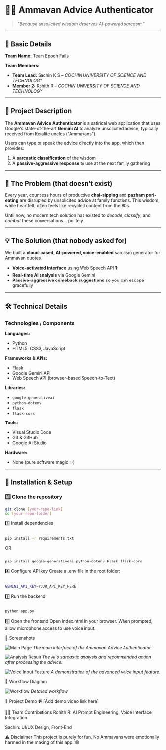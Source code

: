 # 🧠👴 Ammavan Advice Authenticator

> *"Because unsolicited wisdom deserves AI-powered sarcasm."*

---

## 📌 Basic Details

**Team Name:** Team Epoch Fails

**Team Members:**
- **Team Lead:** Sachin K S – *COCHIN UNIVERSITY OF SCIENCE AND TECHNOLOGY*
- **Member 2:** Rohith R – *COCHIN UNIVERSITY OF SCIENCE AND TECHNOLOGY*

---

## 🎯 Project Description

The **Ammavan Advice Authenticator** is a satirical web application that uses Google's state-of-the-art **Gemini AI** to analyze unsolicited advice, typically received from Keralite uncles ("Ammavans").  

Users can type or speak the advice directly into the app, which then provides:
1. A **sarcastic classification** of the wisdom  
2. A **passive-aggressive response** to use at the next family gathering  

---

## 🤔 The Problem (that doesn’t exist)

Every year, countless hours of productive **chai-sipping** and **pazham pori-eating** are disrupted by unsolicited advice at family functions. This wisdom, while heartfelt, often feels like recycled content from the 80s.  

Until now, no modern tech solution has existed to *decode*, *classify*, and *combat* these conversations… politely.

---

## 💡 The Solution (that nobody asked for)

We built a **cloud-based, AI-powered, voice-enabled** sarcasm generator for Ammavan quotes.  
- **Voice-activated interface** using Web Speech API 🎙️  
- **Real-time AI analysis** via Google Gemini  
- **Passive-aggressive comeback suggestions** so you can escape gracefully  

---

## 🛠️ Technical Details

### **Technologies / Components**

**Languages:**  
- Python  
- HTML5, CSS3, JavaScript  

**Frameworks & APIs:**  
- Flask  
- Google Gemini API  
- Web Speech API (browser-based Speech-to-Text)  

**Libraries:**  
- `google-generativeai`  
- `python-dotenv`  
- `flask`  
- `flask-cors`  

**Tools:**  
- Visual Studio Code  
- Git & GitHub  
- Google AI Studio  

**Hardware:**  
- None (pure software magic ✨)  

---

## 🚀 Installation & Setup

### 1️⃣ Clone the repository
```bash
git clone [your-repo-link]
cd [your-repo-folder]
```
3️⃣ Install dependencies
```bash

pip install -r requirements.txt
```
OR

```bash

pip install google-generativeai python-dotenv Flask flask-cors
```
4️⃣ Configure API key
Create a .env file in the root folder:

```bash

GEMINI_API_KEY=YOUR_API_KEY_HERE
```
5️⃣ Run the backend
```bash

python app.py
```
6️⃣ Open the frontend
Open index.html in your browser.
When prompted, allow microphone access to use voice input.

📸 Screenshots

![Main Page](1st_image.png)
_The main interface of the Ammavan Advice Authenticator._

![Analysis Result](2nd_image.png)
_The AI's sarcastic analysis and recommended action after processing the advice._

![Voice Input Feature](3rd_image.png)
_A demonstration of the advanced voice input feature._

🔄 Workflow Diagram

![Workflow](work_flow.png)
_Detailed workflow_

🎥 Project Demo
📹 [Add demo video link here]

👨‍💻 Team Contributions
Rohith R: AI Prompt Engineering, Voice Interface Integration

Sachin: UI/UX Design, Front-End

⚠️ Disclaimer
This project is purely for fun.
No Ammavans were emotionally harmed in the making of this app. 😄

